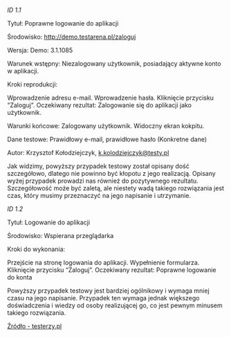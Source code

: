 *ID 1.1*

Tytuł: Poprawne logowanie do aplikacji

Środowisko: http://demo.testarena.pl/zaloguj

Wersja: Demo: 3.1.1085

Warunek wstępny: Niezalogowany użytkownik, posiadający aktywne konto w aplikacji.

Kroki reprodukcji:

Wprowadzenie adresu e-mail.
Wprowadzenie hasła.
Kliknięcie przycisku “Zaloguj”.
Oczekiwany rezultat: Zalogowanie się do aplikacji jako użytkownik.

Warunki końcowe: Zalogowany użytkownik. Widoczny ekran kokpitu.

Dane testowe: Prawidłowy e-mail, prawidłowe hasło (Konkretne dane)

Autor: Krzysztof Kołodziejczyk, k.kolodziejczyk@testy.pl

Jak widzimy, powyższy przypadek testowy został opisany dość szczegółowo, dlatego nie powinno być kłopotu z jego realizacją. Opisany wyżej przypadek prowadzi nas również do pozytywnego rezultatu. Szczegółowość może być zaletą, ale niestety wadą takiego rozwiązania jest czas, który musimy przeznaczyć na jego napisanie i utrzymanie.

*ID 1.2*

Tytuł: Logowanie do aplikacji

Środowisko: Wspierana przeglądarka

Kroki do wykonania:

Przejście na stronę logowania do aplikacji.
Wypełnienie formularza.
Kliknięcie przycisku “Zaloguj”.
Oczekiwany rezultat: Poprawne logowanie do konta

Powyższy przypadek testowy jest bardziej ogólnikowy i wymaga mniej czasu na jego napisanie. Przypadek ten wymaga jednak większego doświadczenia i wiedzy od osoby realizującej go, co jest pewnym minusem takiego rozwiązania.

[Źródło - testerzy.pl](https://testerzy.pl/baza-wiedzy/jak-napisac-dobry-przypadek-testowy)
